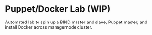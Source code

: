 # Puppet/Docker Lab (WIP)
Automated lab to spin up a BIND master and slave, Puppet master, and install Docker across managernode cluster.
